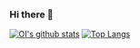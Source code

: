 ### Hi there 👋


[![OI's github stats](https://github-readme-stats.vercel.app/api?username=CornerstoneII)](https://github.com/CornerstoneII/github-readme-stats)
[![Top Langs](https://github-readme-stats.vercel.app/api/top-langs/?username=CornerstoneII)](https://github.com/CornerstoneII/github-readme-stats)

<!--
**CornerstoneII/CornerstoneII** is a ✨ _special_ ✨ repository because its `README.md` (this file) appears on your GitHub profile.

Here are some ideas to get you started:

- 🔭 I’m currently working on ...
- 🌱 I’m currently learning ...
- 👯 I’m looking to collaborate on ...
- 🤔 I’m looking for help with ...
- 💬 Ask me about ...
- 📫 How to reach me: ...
- 😄 Pronouns: ...
- ⚡ Fun fact: ...
-->
